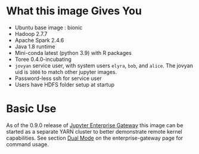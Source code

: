 # What this image Gives You

- Ubuntu base image : bionic
- Hadoop 2.7.7
- Apache Spark 2.4.6
- Java 1.8 runtime
- Mini-conda latest (python 3.9) with R packages
- Toree 0.4.0-incubating
- `jovyan` service user, with system users `elyra`, `bob`, and `alice`. The jovyan uid is `1000` to match other jupyter
  images.
- Password-less ssh for service user
- Users have HDFS folder setup at startup

# Basic Use

As of the 0.9.0 release of [Jupyter Enterprise Gateway](https://github.com/jupyter-server/enterprise_gateway/releases)
this image can be started as a separate YARN cluster to better demonstrate remote kernel capabilities. See section
[Dual Mode](https://hub.docker.com/r/elyra/enterprise-gateway/#dual_mode) on the enterprise-gateway page for command
usage.
